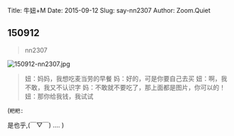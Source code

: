 Title: 牛妞+M
Date: 2015-09-12
Slug: say-nn2307
Author: Zoom.Quiet


## 150912
> nn2307

![150912-nn2307.jpg](http://zoomquiet.qiniucdn.com/niuniu-albums/nn2015/150912-nn2307.jpg?imageView2/2/w/420)

> 妞：妈妈，我想吃麦当劳的早餐
> 妈：好的，可是你要自己去买
> 妞：啊，我不敢，我又不认识字
> 妈：不敢就不要吃了，那上面都是图片，你可以的！
> 妞：那你给我钱，我试试


(`粑粑:` 

是也乎,(￣▽￣)
....
)

